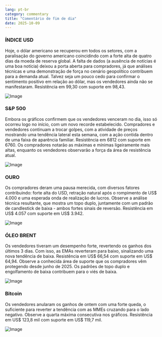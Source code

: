 ```yaml
---
lang: pt-br
category: commentary
title: "Comentário de fim de dia"
date: 2025-10-09
---
```


### ÍNDICE USD

Hoje, o dólar americano se recuperou em todos os setores, com a paralisação do governo americano coincidindo com a forte alta de quatro dias da moeda de reserva global. A falta de dados (a ausência de notícias é uma boa notícia) deixou a porta aberta para compradores, já que análises técnicas e uma demonstração de força no cenário geopolítico contribuem para a demanda atual. Talvez seja um pouco cedo para confirmar o sentimento positivo em relação ao dólar, mas os vendedores ainda não se manifestaram. Resistência em 99,30 com suporte em 98,43.

![Image](https://markleighedu.github.io/img/Oct-2025/09-Oct-2025/usdindex.jpg)

### S&P 500

Embora os gráficos confirmem que os vendedores venceram no dia, isso só ocorreu logo no início, com um novo recorde estabelecido. Compradores e vendedores continuam a trocar golpes, com a atividade de preços mostrando uma tendência lateral esta semana, com a ação contida dentro de uma faixa de aparência familiar. Resistência em 6812 com suporte em 6760. Os compradores notarão as máximas e mínimas ligeiramente mais altas, enquanto os vendedores observarão a força da área de resistência atual.

![Image](https://markleighedu.github.io/img/Oct-2025/09-Oct-2025/sp500.jpg)

### OURO

Os compradores deram uma pausa merecida, com diversos fatores contribuindo: forte alta do USD, retração natural após o rompimento de US$ 4.000 e uma esperada onda de realização de lucros. Observe a análise técnica resultante, que mostra um topo duplo, juntamente com um padrão de candlestick de baixa - ambos fortes sinais de reversão. Resistência em US$ 4.057 com suporte em US$ 3.942.

![Image](https://markleighedu.github.io/img/Oct-2025/09-Oct-2025/gold.jpg)

### ÓLEO BRENT

Os vendedores tiveram um desempenho forte, revertendo os ganhos dos últimos 3 dias. Com isso, as EMAs reverteram para baixo, sinalizando uma nova tendência de baixa. Resistência em US$ 66,54 com suporte em US$ 64,94. Observe a conhecida área de suporte que os compradores vêm protegendo desde junho de 2025. Os padrões de topo duplo e engolfamento de baixa contribuem para o viés de baixa.

![Image](https://markleighedu.github.io/img/Oct-2025/09-Oct-2025/brentoil.jpg)

### Bitcoin

Os vendedores anularam os ganhos de ontem com uma forte queda, o suficiente para reverter a tendência com as MMEs cruzando para o lado negativo. Observe a quarta máxima consecutiva nos gráficos. Resistência em US$ 123,8 mil com suporte em US$ 119,7 mil.

![Image](https://markleighedu.github.io/img/Oct-2025/09-Oct-2025/bitcoin.jpg)

